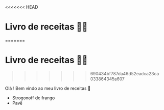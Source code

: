 <<<<<<< HEAD
# Livro de receitas :man_cook:
=======
# Livro de receitas :man_cook: 
>>>>>>> 690434bf787da46d52eadca23ca033864345a607

Olá ! Bem vindo ao meu livro de receitas :wave:

 - Strogonoff de frango
 - Pavê

